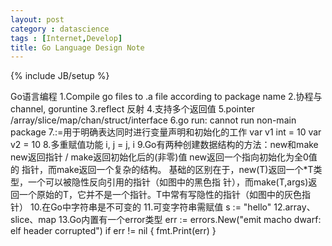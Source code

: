 ```yaml
---
layout: post
category : datascience
tags : [Internet,Develop]
title: Go Language Design Note
---
```

{% include JB/setup %}

Go语言编程
1.Compile go files to .a file according to package name
2.协程与channel, goruntine
3.reflect 反射
4.支持多个返回值
5.pointer /array/slice/map/chan/struct/interface
6.go run: cannot run non-main package
7.:=用于明确表达同时进行变量声明和初始化的工作
var v1 int = 10
var v2 = 10
8.多重赋值功能 
i, j = j, i
9.Go有两种创建数据结构的方法：new和make
new返回指针 / make返回初始化后的(非零)值
new返回一个指向初始化为全0值的 指针，而make返回一个复杂的结构。
基础的区别在于，new(T)返回一个*T类型，一个可以被隐性反向引用的指针（如图中的黑色指 针），而make(T,args)返回一个原始的T，它并不是一个指针。T中常有写隐性的指针（如图中的灰色指针）
10.在Go中字符串是不可变的
11.可变字符串需赋值 s := "hello"
12.array、slice、map
13.Go内置有一个error类型
err := errors.New("emit macho dwarf: elf header corrupted")
if err != nil {
    fmt.Print(err)
}




